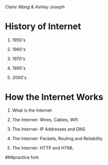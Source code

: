 ###### Claire Wang & Ashley Joseph

# **History of Internet**

1. 1950's

2. 1960's

3. 1970's

4. 1990's

5. 2000's


# **How the Internet Works**

1. What is the Internet 

2. The Internet- Wires, Cables, Wifi 

3. The Internet- IP Addresses and DNS 

4. The Internet- Packets, Routing and Reliability 

5. The Internet- HTTP and HTML 



###practice fork



